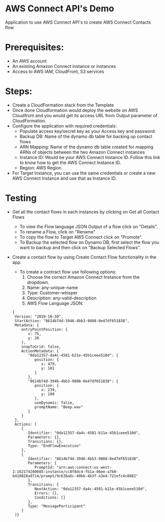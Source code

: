 # AWS Connect API's Demo
Application to use AWS Connect API's to create AWS Connect Contacts flow

# Prerequisites:
* An AWS account
* An existing Amazon Connect instance or instances
* Access to AWS IAM, CloudFront, S3 services

# Steps:
* Create a CloudFormation stack from the Template
* Once done Cloudformation would deploy the website on AWS Cloudfront and you would get its access URL from Output parameter of CloudFormation.
* Configure the application with required credentials:
   - Populate access key/secret key as your Access key and password.
   - Backup DB: Name of the dynamo db table for backing up contact flows
   - ARN Mapping: Name of the dynamo db table created for mapping ARNs of objects between the two Amazon Connect instances
   - Instance ID: Would be your AWS Connect Instance ID. Follow this link to know how to get the AWS Connect Instance ID.
   - Region: AWS Region
* For Target Instance, you can use the same credentials or create a new AWS Connect Instance and use that as Instance ID.

# Testing
* Get all the contact flows in each instances by clicking on Get all Contact Flows
   - To view the Flow language JSON Output of a flow click on "Details".
   - To rename a Flow, click on "Rename"
   - To copy the flow to Target AWS Connect click on "Promote".
   - To Backup the selected flow on Dynamo DB, first select the flow you want to backup and then click on "Backup Selected Flows".
* Create a contact flow by using Create Contact Flow functionality in the app.
   - To create a contract flow use following options: 
      1. Choose the correct Amazon Connect Instance from the dropdown.
      2. Name: any-unique-name
      3. Type: Customer-whisper
      4. Description: any-valid-description
      5. AWS Flow Language JSON:

  ```
  {
   Version: "2019-10-30",
   StartAction: "8614b74d-3946-4bb3-9808-0e47df651838",
   Metadata: {
      entryPointPosition: {
         x: 75,
         y: 20
      },
      snapToGrid: false,
      ActionMetadata: {
         "0da12357-da4c-4581-b21e-45b1ceee510d": {
            position: {
               x: 479,
               y: 181
            }
         },
         "8614b74d-3946-4bb3-9808-0e47df651838": {
            position: {
               x: 239,
               y: 100
            },
            useDynamic: false,
            promptName: "Beep.wav"
         }
      }
   },
   Actions: [
      {
         Identifier: "0da12357-da4c-4581-b21e-45b1ceee510d",
         Parameters: {},
         Transitions: {},
         Type: "EndFlowExecution"
      },
      {
         Identifier: "8614b74d-3946-4bb3-9808-0e47df651838",
         Parameters: {
            PromptId: "arn:aws:connect:us-west-2:162174280605:instance/cc8f8dc4-fb1a-46ee-a7b0-b418828a9714/prompt/9c638a6c-49bb-4b3f-a3e4-721efc4c8882"
         },
         Transitions: {
            NextAction: "0da12357-da4c-4581-b21e-45b1ceee510d",
            Errors: [],
            Conditions: []
         },
         Type: "MessageParticipant"
      }
   ]}

